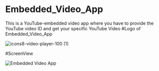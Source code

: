 # Embedded_Video_App
This is a YouTube-embedded video app where you have to provide the YouTube video ID and get your specific YouTube Video 
#Logo of Embedded_Video_App

![icons8-video-player-100 (1)](https://github.com/ruman-dev/Embedded_Video_App/assets/100184592/d0ccfe18-2aca-40d2-a758-3627081a18b6)


#ScreenView

![Embedded Video App](https://github.com/ruman-dev/Embedded_Video_App/assets/100184592/baec1665-2f3b-43d7-ac5d-dabf85d792cb)
